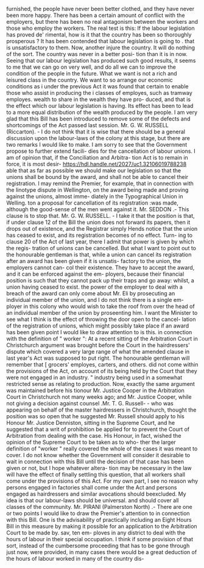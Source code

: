 furnished, the people have never been better clothed, and they have never been more happy. There has been a certain amount of conflict with the employers, but there has been no real antagonism between the workers and those who employ the workers. The real test is this: If the labour legislation has proved de' rimental, how is it that the country has been so thoroughly prosperous ? It has been contended that labour legislation is going to . that is unsatisfactory to them. Now, another injure the country. It will do nothing of the sort. The country was never in a better posi- tion than it is in now. Seeing that our labour legislation has produced such good results, it seems to me that we can go on very well, and do all we can to improve the condition of the people in the future. What we want is not a rich and leisured class in the country. We want to so arrange our economic conditions as i under the previous Act it was found that certain to enable those who assist in producing the i classes of employes, such as tramway employes. wealth to share in the wealth they have pro- duced, and that is the effect which our labour legislation is having. Its effect has been to lead to a more equal distribution of the wealth produced by the people. I am very glad that this Bill has been introduced to remove some of the defects and shortcomings of the Act passed last session. Mr. G. W. RUSSELL (Riccarton). - I do not think that it is wise that there should be a general discussion upon the labour-laws of the colony at this stage, but there are two remarks I would like to make. I am sorry to see that the Government propose to further extend facili- dies for the cancellation of labour unions. I am of opinion that, if the Conciliation and Arbitra- tion Act is to remain in force, it is most desir- https://hdl.handle.net/2027/uc1.32106019788238 able that as far as possible we should make our legislation so that the unions shall be bound by the award, and shall not be able to cancel their registration. I may remind the Premier, for example, that in connection with the linotype dispute in Wellington, on the award being made and proving against the unions, almost imme- diately in the Typographical Union in Welling. ton a proposal for cancellation of its registration :was made, although the good-sense of the men went against it. Mr. SEDDON .- This clause is to stop that. Mr. G. W. RUSSELL. - I take it that the position is that, if under clause 12 of the Bill the union does not forward its papers, then it drops out of existence, and the Registrar simply Hends notice that the union has ceased to exist, and its registration becomes of no effect. Turn- ing to clause 20 of the Act of last year, there I admit that power is given by which the regis- tration of unions can be cancelled. But what I want to point out to the honourable gentleman is that, while a union can cancel its registration after an award has been given if it is unsatis- factory to the union, the employers cannot can- col their existence. They have to accept the award, and it can be enforced against the em- ployers, because their financial position is such that they cannot pack up their traps and go away: whilst, a union having ceased to exist. the power of the employer to deal with a breach of the award can only come about Mr. Eli by prosecuting an individual member of the union, and I do not think there is a single em- ployer in this colony who would wish to take the roof from over the head of an individual member of the union by proseenting him. I want the Minister to see what I think is the effect of throwing the door open to the cancel- lation of the registration of unions, which might possibly take place if an award has been given point I would like to draw attention to is this. in connection with the definition of " worker ": At a recent sitting of the Arbitration Court in Christchurch argument was brought before the Court in the hairdressers' dispute which covered a very large range of what the amended clause in last year's Act was supposed to put right. The honourable gentleman will remember that [ grocers' employes, carters, and others. did not come within the provisions of the Act, on account of its being held by the Court that they were not engaged in an industry. " industry being used in a somewhat restricted sense as relating to production. Now, exactly the same argument was maintained before his tionour Mr. Justice Cooper in the Arbitration Court in Christchurch not many weeks ago; and Mr. Justice Cooper, while not giving a decision against counsel .Mr. T. G. Russell- - who was appearing on behalf of the master hairdressers in Christchurch, thought the position was so open that he suggested Mr. Russell should apply to his Honour Mr. Justice Denniston, sitting in the Supreme Court, and he suggested that a writ of prohibition be applied for to prevent the Court of Arbitration from dealing with the case. His Honour, in fact, wished the opinion of the Supreme Court to be taken as to who- ther the larger definition of "worker " really covered the whole of the cases it was meant to cover. I do not know whether the Government will consider it desirable to wait in connection with this Bill until the decision of that case has been given or not, but I hope whatever altera- tion may be necessary in the law will have the effect of finally settling this question, that all workers shall come under the provisions of this Act. For my own part, I see no reason why persons engaged in factories shall come under the Act and persons engaged as hairdressers and similar avocations should beexcluded. My idea is that our labour-laws should be universal. and should cover all classes of the community. Mr. PIRANI (Palmerston North) .- There are one or two points I would like to draw the Premier's attention to in connection with this Bill. One is the advisability of practically including an Eight Hours Bill in this measure by making it possible for an application to the Arbitration Court to be made by. sav, ten em- ploves in any district to deal with the hours of labour in their special occupation. I think if some provision of that sort, instead of the cumbersome proceeding that has to be gone through just now, were provided, in many cases there would be a great deduction of the hours of labour worked in many of the country dis- 